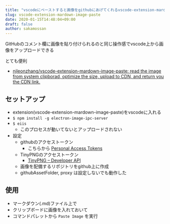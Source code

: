 ```yaml
---
title: "vscodeにペーストすると画像をgithubにあげてくれるvscode-extension-mardown-image-pasteが便利"
slug: vscode-extension-mardown-image-paste
date: 2020-01-15T14:48:04+09:00
draft: false
author: sakamossan
---
```


GitHubのコメント欄に画像を貼り付けられるのと同じ操作感でvscode上から画像をアップロードできる

とても便利

- [njleonzhang/vscode-extension-mardown-image-paste: read the image from system clipborad, optimize the size, upload to CDN, and return you the CDN link.](https://github.com/njleonzhang/vscode-extension-mardown-image-paste)


## セットアップ

- extension(vscode-extension-mardown-image-paste)をvscodeに入れる
- `$ npm install -g electron-image-ipc-server`
- `$ eiis`
  - このプロセスが動いてないとアップロードされない
- 設定
  - githubのアクセストークン
    - こちらから [Personal Access Tokens](https://github.com/settings/tokens)
  - TinyPNGのアクセストークン
    - [TinyPNG – Developer API](https://tinypng.com/developers)
  - 画像を配備するリポジトリをgithub上に作成
  - githubAssetFolder, proxy は設定しないでも動作した


## 使用

- マークダウン(.md)ファイル上で
- クリップボードに画像を入れておいて 
- コマンドパレットから `Paste Image` を実行
